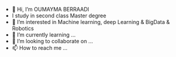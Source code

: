 - 👋 Hi, I’m OUMAYMA BERRAADI
- I study in second class Master degree
- 👀 I’m interested in Machine learning, deep Learning & BigData & Robotics 
- 🌱 I’m currently learning ...
- 💞️ I’m looking to collaborate on ...
- 📫 How to reach me ...

<!---
OmiOmita/OmiOmita is a ✨ special ✨ repository because its `README.md` (this file) appears on your GitHub profile.
You can click the Preview link to take a look at your changes.
--->
